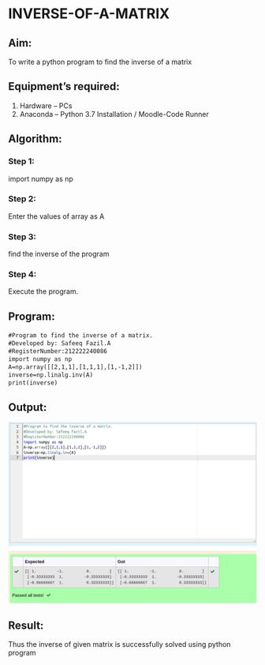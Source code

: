 # INVERSE-OF-A-MATRIX
## Aim:
To write a python program to find the inverse of a matrix
## Equipment’s required:
1. 	Hardware – PCs
2. 	Anaconda – Python 3.7 Installation / Moodle-Code Runner
## Algorithm:
### Step 1: 
import numpy as np
### Step 2: 
Enter the values of array as A
### Step 3: 
find the inverse of the program
### Step 4: 
Execute the program.
## Program:
```
#Program to find the inverse of a matrix.
#Developed by: Safeeq Fazil.A
#RegisterNumber:212222240086
import numpy as np
A=np.array([[2,1,1],[1,1,1],[1,-1,2]])
inverse=np.linalg.inv(A)
print(inverse)
```
## Output:
![output](./maexp3)
## Result:
Thus the inverse of given matrix is successfully solved using python program


